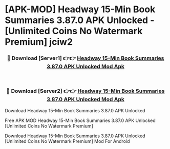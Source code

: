 # [APK-MOD] Headway  15-Min Book Summaries 3.87.0 APK Unlocked - [Unlimited Coins No Watermark Premium] jciw2



<div align="center">
<h3>🔴 Download [Server1] 👉👉 <a href="https://momento.my/?title=Headway__15-Min_Book_Summaries_3.87.0_APK_Unlocked">Headway  15-Min Book Summaries 3.87.0 APK Unlocked Mod Apk</a></h3><br>

<h3>🔴 Download [Server2] 👉👉 <a href="https://momento.my/?title=Headway__15-Min_Book_Summaries_3.87.0_APK_Unlocked">Headway  15-Min Book Summaries 3.87.0 APK Unlocked Mod Apk</a></h3>
</div>



Download Headway  15-Min Book Summaries 3.87.0 APK Unlocked 

Free APK MOD Headway  15-Min Book Summaries 3.87.0 APK Unlocked [Unlimited Coins No Watermark Premium]

Download Headway  15-Min Book Summaries 3.87.0 APK Unlocked [Unlimited Coins No Watermark Premium] Mod For Android
